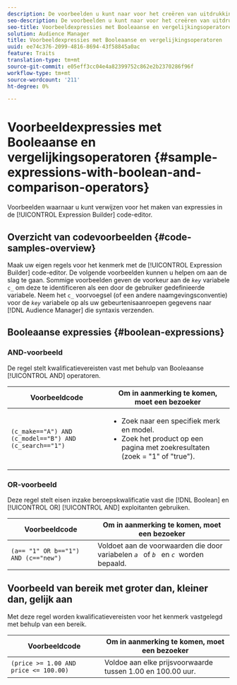 ```yaml
---
description: De voorbeelden u kunt naar voor het creëren van uitdrukkingen in de de coderedacteur van de Bouwer van de Uitdrukking verwijzen.
seo-description: De voorbeelden u kunt naar voor het creëren van uitdrukkingen in de de coderedacteur van de Bouwer van de Uitdrukking verwijzen.
seo-title: Voorbeeldexpressies met Booleaanse en vergelijkingsoperatoren
solution: Audience Manager
title: Voorbeeldexpressies met Booleaanse en vergelijkingsoperatoren
uuid: ee74c376-2099-4816-8694-43f58845a0ac
feature: Traits
translation-type: tm+mt
source-git-commit: e05eff3cc04e4a82399752c862e2b2370286f96f
workflow-type: tm+mt
source-wordcount: '211'
ht-degree: 0%

---
```



# Voorbeeldexpressies met Booleaanse en vergelijkingsoperatoren {#sample-expressions-with-boolean-and-comparison-operators}

Voorbeelden waarnaar u kunt verwijzen voor het maken van expressies in de [!UICONTROL Expression Builder] code-editor.

## Overzicht van codevoorbeelden {#code-samples-overview}

<!-- r_tb_expression_samples.xml -->

Maak uw eigen regels voor het kenmerk met de [!UICONTROL Expression Builder] code-editor. De volgende voorbeelden kunnen u helpen om aan de slag te gaan. Sommige voorbeelden geven de voorkeur aan de *`key`* variabele `c_` om deze te identificeren als een door de gebruiker gedefinieerde variabele. Neem het `c_` voorvoegsel (of een andere naamgevingsconventie) voor de *`key`* variabele op als uw gebeurtenisaanroepen gegevens naar [!DNL Audience Manager] die syntaxis verzenden.

## Booleaanse expressies {#boolean-expressions}

### AND-voorbeeld

De regel stelt kwalificatievereisten vast met behulp van Booleaanse [!UICONTROL AND] operatoren.

<table id="table_7C5E23EC9E0F43B182EA9771D7BB6E87"> 
 <thead> 
  <tr> 
   <th colname="col1" class="entry"> Voorbeeldcode </th> 
   <th colname="col2" class="entry"> Om in aanmerking te komen, moet een bezoeker </th> 
  </tr> 
 </thead>
 <tbody> 
  <tr> 
   <td colname="col1"><code>(c_make=="A") AND (c_model=="B") AND (c_search=="1")</code> </td> 
   <td colname="col2"> 
    <ul id="ul_F1BB5084FB794BE7A3569F9C106FC481"> 
     <li id="li_56E8C3BACF1C4B33A46CF92C51FF2286">Zoek naar een specifiek merk en model. </li> 
     <li id="li_DD55F053BFCF4B0888B6994013000DB2">Zoek het product op een pagina met zoekresultaten (zoek = "1" of "true"). </li> 
    </ul> </td> 
  </tr> 
 </tbody> 
</table>

### OR-voorbeeld

Deze regel stelt eisen inzake beroepskwalificatie vast die [!DNL Boolean] en [!UICONTROL OR] [!UICONTROL AND] exploitanten gebruiken.

<table id="table_6E8BA5EE1D7F4DCC9A92074D0C2C050E"> 
 <thead> 
  <tr> 
   <th colname="col1" class="entry"> Voorbeeldcode </th> 
   <th colname="col2" class="entry"> Om in aanmerking te komen, moet een bezoeker </th> 
  </tr> 
 </thead>
 <tbody> 
  <tr> 
   <td colname="col1"><code>(a== "1" OR b=="1") AND (c=="new")</code> </td> 
   <td colname="col2"> Voldoet aan de voorwaarden die door variabelen <code><i>a </i></code> of <code><i>b </i></code> en <code><i>c </i></code>worden bepaald. </td> 
  </tr> 
 </tbody> 
</table>

## Voorbeeld van bereik met groter dan, kleiner dan, gelijk aan

Met deze regel worden kwalificatievereisten voor het kenmerk vastgelegd met behulp van een bereik.

<table id="table_988DE28E35D94348ADD334FB4C9F68D3"> 
 <thead> 
  <tr> 
   <th colname="col1" class="entry"> Voorbeeldcode </th> 
   <th colname="col2" class="entry"> Om in aanmerking te komen, moet een bezoeker </th> 
  </tr> 
 </thead>
 <tbody> 
  <tr> 
   <td colname="col1"><code>(price &gt;= 1.00 AND price &lt;= 100.00)</code> </td> 
   <td colname="col2"> Voldoe aan elke prijsvoorwaarde tussen 1.00 en 100.00 uur. </td> 
  </tr> 
 </tbody> 
</table>